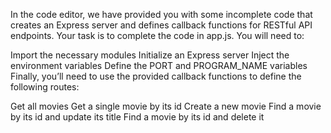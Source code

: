 In the code editor, we have provided you with some incomplete code that creates an Express server and defines callback functions for RESTful API endpoints. Your task is to complete the code in app.js. You will need to:

Import the necessary modules
Initialize an Express server
Inject the environment variables
Define the PORT and PROGRAM_NAME variables
Finally, you’ll need to use the provided callback functions to define the following routes:

Get all movies
Get a single movie by its id
Create a new movie
Find a movie by its id and update its title
Find a movie by its id and delete it